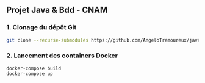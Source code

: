 ## Projet Java & Bdd - CNAM
### 1. Clonage du dépôt Git
```bash
git clone --recurse-submodules https://github.com/AngeloTremoureux/java-bdd-cnam-main.git
```
### 2. Lancement des containers Docker
```
docker-compose build
docker-compose up
```
